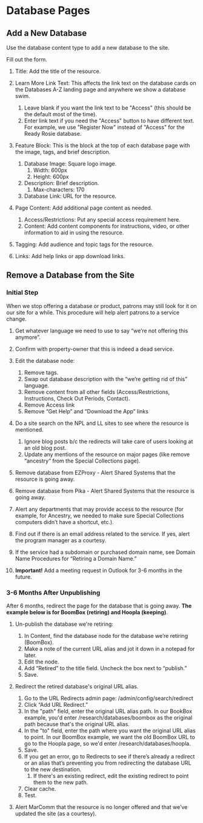 # Database Pages

## Add a New Database

Use the database content type to add a new database to the site.

Fill out the form.

1. Title: Add the title of the resource.

1. Learn More Link Text: This affects the link text on the database cards on the Databases A-Z landing page and anywhere we show a database swim.
      1. Leave blank if you want the link text to be "Access" (this should be the default most of the time).
      1. Enter link text if you need the "Access" button to have different text. For example, we use "Register Now" instead of "Access" for the Ready Rosie database.

1. Feature Block: This is the block at the top of each database page with the image, tags, and brief description.
      1. Database Image: Square logo image.
         1. Width: 600px
         1. Height: 600px
      1. Description: Brief description.
         1. Max-characters: 170
      1. Database Link: URL for the resource.

1. Page Content: Add additional page content as needed.
      1. Access/Restrictions: Put any special access requirement here.
      1. Content: Add content components for instructions, video, or other information to aid in using the resource.

1. Tagging: Add audience and topic tags for the resource.

1. Links: Add help links or app download links.

## Remove a Database from the Site

### Initial Step

When we stop offering a database or product, patrons may still look for it on our site for a while. This procedure will help alert patrons to a service change.

1. Get whatever language we need to use to say “we’re not offering this anymore”.

1. Confirm with property-owner that this is indeed a dead service.

1. Edit the database node:
      1. Remove tags.
      1. Swap out database description with the “we’re getting rid of this” language.
      1. Remove content from all other fields (Access/Restrictions, Instructions, Check Out Periods, Contact).
      1. Remove Access link
      1. Remove “Get Help” and “Download the App” links

1. Do a site search on the NPL and LL sites to see where the resource is mentioned.
      1. Ignore blog posts b/c the redirects will take care of users looking at an old blog post.
      1. Update any mentions of the resource on major pages (like remove “ancestry” from the Special Collections page).

1. Remove database from EZProxy - Alert Shared Systems that the resource is going away.

1. Remove database from Pika - Alert Shared Systems that the resource is going away.

1. Alert any departments that may provide access to the resource (for example, for Ancestry, we needed to make sure Special Collections computers didn’t have a shortcut, etc.).

1. Find out if there is an email address related to the service. If yes, alert the program manager as a courtesy.

1. If the service had a subdomain or purchased domain name, see Domain Name Procedures for “Retiring a Domain Name.”

1. **Important!** Add a meeting request in Outlook for 3-6 months in the future.

### 3-6 Months After Unpublishing

After 6 months, redirect the page for the database that is going away. **The example below is for BoomBox (retiring) and Hoopla (keeping)**.

1. Un-publish the database we're retiring:
      1. In Content, find the database node for the database we’re retiring (BoomBox).
      1. Make a note of the current URL alias and jot it down in a notepad for later.
      1. Edit the node.
      1. Add “Retired” to the title field. Uncheck the box next to “publish.”
      1. Save.

1. Redirect the retired database's original URL alias.
      1. Go to the URL Redirects admin page: /admin/config/search/redirect
      1. Click “Add URL Redirect.”
      1. In the "path" field, enter the original URL alias path. In our BookBox example, you'd enter /research/databases/boombox as the original path because that's the original URL alias.
      1. In the "to" field, enter the path where you want the original URL alias to point. In our BoomBox example, we want the old BoomBox URL to go to the Hoopla page, so we'd enter /research/databases/hoopla.
      1. Save.
      1. If you get an error, go to Redirects to see if there’s already a redirect or an alias that’s preventing you from redirecting the database URL to the new destination.
         1. If there's an existing redirect, edit the existing redirect to point them to the new path.
      1. Clear cache.
      1. Test.

1. Alert MarComm that the resource is no longer offered and that we’ve updated the site (as a courtesy).
